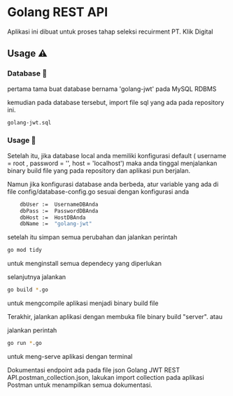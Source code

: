 # Golang REST API

Aplikasi ini dibuat untuk proses tahap seleksi recuirment PT. Klik Digital

## Usage ⚠️

### Database 🐁

pertama tama buat database bernama 'golang-jwt' pada MySQL RDBMS

kemudian pada database tersebut, import file sql yang ada pada repository ini.

```bash
golang-jwt.sql
```

### Usage 🧨
Setelah itu, jika database local anda memiliki konfigurasi default ( username = root , password = '', host = 'localhost') maka anda tinggal menjalankan binary build file yang pada repository dan aplikasi pun berjalan.



Namun jika konfigurasi database anda berbeda, atur variable yang ada di file config/database-config.go sesuai dengan konfigurasi anda 

```bash
	dbUser :=  UsernameDBAnda
	dbPass :=  PasswordDBAnda
	dbHost :=  HostDBAnda
	dbName :=  "golang-jwt"
```

setelah itu simpan semua perubahan dan jalankan perintah

```bash
go mod tidy 
```
untuk menginstall semua dependecy yang diperlukan 


selanjutnya jalankan 

```bash
go build *.go
```
untuk mengcompile aplikasi menjadi binary build file 

Terakhir, jalankan aplikasi dengan membuka file binary build "server". atau

jalankan perintah

```bash
go run *.go
```
untuk meng-serve aplikasi dengan terminal

Dokumentasi endpoint ada pada file json Golang JWT REST API.postman_collection.json, lakukan import collection pada aplikasi Postman untuk menampilkan semua dokumentasi.
